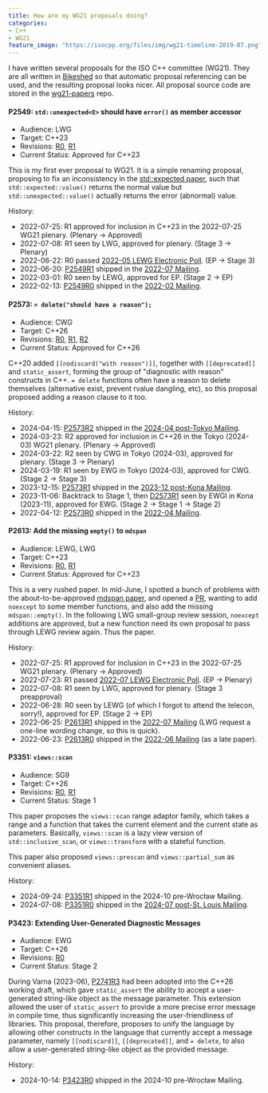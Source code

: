```yaml
---
title: How are my WG21 proposals doing?
categories:
- C++
- WG21
feature_image: "https://isocpp.org/files/img/wg21-timeline-2019-07.png"
---
```


I have written several proposals for the ISO C++ committee (WG21). They are all written in
[Bikeshed](https://tabatkins.github.io/bikeshed/) so that automatic proposal referencing can be used,
and the resulting proposal looks nicer. All proposal source code are stored in the [wg21-papers](https://github.com/Mick235711/wg21-papers)
repo.

#### P2549: `std::unexpected<E>` should have `error()` as member accessor
- Audience: LWG
- Target: C++23
- Revisions: [R0](https://wg21.link/P2549R0), [R1](https://wg21.link/P2549R1)
- Current Status: Approved for C++23

This is my first ever proposal to WG21. It is a simple renaming proposal, proposing to fix an inconsistency in
the [std::expected paper](https://wg21.link/P0323), such that `std::expected::value()` returns the normal value
but `std::unexpected::value()` actually returns the error (abnormal) value.

History:
- 2022-07-25: R1 approved for inclusion in C++23 in the 2022-07-25 WG21 plenary. (Plenary -> Approved)
- 2022-07-08: R1 seen by LWG, approved for plenary. (Stage 3 -> Plenary)
- 2022-06-22: R0 passed [2022-05 LEWG Electronic Poll](https://wg21.link/P2575R0). (EP -> Stage 3)
- 2022-06-20: [P2549R1](https://wg21.link/P2549R1) shipped in the [2022-07 Mailing](https://www.open-std.org/jtc1/sc22/wg21/docs/papers/2022/#mailing2022-07).
- 2022-03-01: R0 seen by LEWG, approved for EP. (Stage 2 -> EP)
- 2022-02-13: [P2549R0](https://wg21.link/P2549R0) shipped in the [2022-02 Mailing](https://www.open-std.org/jtc1/sc22/wg21/docs/papers/2022/#mailing2022-02).

#### P2573: `= delete("should have a reason");`
- Audience: CWG
- Target: C++26
- Revisions: [R0](https://wg21.link/P2573R0), [R1](https://wg21.link/P2573R1), [R2](https://wg21.link/P2573R2)
- Current Status: Approved for C++26

C++20 added `[[nodiscard("with reason")]]`, together with `[[deprecated]]` and `static_assert`, forming the group of "diagnostic with reason" constructs in C++.
`= delete` functions often have a reason to delete themselves (alternative exist, prevent rvalue dangling, etc), so this proposal proposed adding a reason clause
to it too.

History:
- 2024-04-15: [P2573R2](https://wg21.link/P2573R2) shipped in the [2024-04 post-Tokyo Mailing](https://www.open-std.org/jtc1/sc22/wg21/docs/papers/2024/#mailing2024-04).
- 2024-03-23: R2 approved for inclusion in C++26 in the Tokyo (2024-03) WG21 plenary. (Plenary -> Approved)
- 2024-03-22: R2 seen by CWG in Tokyo (2024-03), approved for plenary. (Stage 3 -> Plenary)
- 2024-03-19: R1 seen by EWG in Tokyo (2024-03), approved for CWG. (Stage 2 -> Stage 3)
- 2023-12-15: [P2573R1](https://wg21.link/P2573R1) shipped in the [2023-12 post-Kona Mailing](https://www.open-std.org/jtc1/sc22/wg21/docs/papers/2023/#mailing2023-12).
- 2023-11-06: Backtrack to Stage 1, then [D2573R1](https://wg21.link/D2573R1) seen by EWGI in Kona (2023-11), approved for EWG. (Stage 2 -> Stage 1 -> Stage 2)
- 2022-04-12: [P2573R0](https://wg21.link/P2573R0) shipped in the [2022-04 Mailing](https://www.open-std.org/jtc1/sc22/wg21/docs/papers/2022/#mailing2022-04).

#### P2613: Add the missing `empty()` to `mdspan`
- Audience: LEWG, LWG
- Target: C++23
- Revisions: [R0](https://wg21.link/P2613R0), [R1](https://wg21.link/P2613R1)
- Current Status: Approved for C++23

This is a very rushed paper. In mid-June, I spotted a bunch of problems with the
about-to-be-approved [mdspan paper](https://wg21.link/P0009), and opened a [PR](https://github.com/ORNL/cpp-proposals-pub/pull/262),
wanting to add `noexcept` to some member functions, and also add the missing `mdspan::empty()`.
In the following LWG small-group review session, `noexcept` additions are approved, but a new function need its own proposal
to pass through LEWG review again. Thus the paper.

History:
- 2022-07-25: R1 approved for inclusion in C++23 in the 2022-07-25 WG21 plenary. (Plenary -> Approved)
- 2022-07-23: R1 passed [2022-07 LEWG Electronic Poll](https://wg21.link/P2611R0). (EP -> Plenary)
- 2022-07-08: R1 seen by LWG, approved for plenary. (Stage 3 preapproval)
- 2022-06-28: R0 seen by LEWG (of which I forgot to attend the telecon, sorry!), approved for EP. (Stage 2 -> EP)
- 2022-06-25: [P2613R1](https://wg21.link/P2613R1) shipped in the [2022-07 Mailing](https://www.open-std.org/jtc1/sc22/wg21/docs/papers/2022/#mailing2022-07) (LWG request a one-line wording change, so this is quick).
- 2022-06-23: [P2613R0](https://wg21.link/P2613R0) shipped in the [2022-06 Mailing](https://www.open-std.org/jtc1/sc22/wg21/docs/papers/2022/#mailing2022-06) (as a late paper).

#### P3351: `views::scan`
- Audience: SG9
- Target: C++26
- Revisions: [R0](https://wg21.link/P3351R0), [R1](https://wg21.link/P3351R1)
- Current Status: Stage 1

This paper proposes the `views::scan` range adaptor family, which takes a range and a function that takes the current element and the current state as parameters. Basically, `views::scan` is a lazy view version of `std::inclusive_scan`, or `views::transform` with a stateful function.

This paper also proposed `views::prescan` and `views::partial_sum` as convenient aliases.

History:
- 2024-09-24: [P3351R1](https://wg21.link/P3351R1) shipped in the 2024-10 pre-Wrocław Mailing.
- 2024-07-08: [P3351R0](https://wg21.link/P3351R0) shipped in the [2024-07 post-St. Louis Mailing](https://open-std.org/jtc1/sc22/wg21/docs/papers/2024/#mailing2024-07).

#### P3423: Extending User-Generated Diagnostic Messages
- Audience: EWG
- Target: C++26
- Revisions: [R0](https://wg21.link/P3423R0)
- Current Status: Stage 2

During Varna (2023-06), [P2741R3](https://wg21.link/P2741R3) had been adopted into the C++26 working draft, which gave `static_assert` the ability to accept a user-generated string-like object as the message parameter. This extension allowed the user of `static_assert` to provide a more precise error message in compile time, thus significantly increasing the user-friendliness of libraries. This proposal, therefore, proposes to unify the language by allowing other constructs in the language that currently accept a message parameter, namely `[[nodiscard]]`, `[[deprecated]]`, and `= delete`, to also allow a user-generated string-like object as the provided message.

History:
- 2024-10-14: [P3423R0](https://wg21.link/P3423R0) shipped in the 2024-10 pre-Wrocław Mailing.
